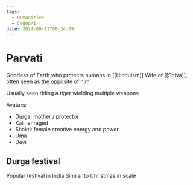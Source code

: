 ```yaml
---
tags:
  - Humanities
  - Cegep/1
date: 2024-09-11T08:34:09
---
```


# Parvati

Goddess of Earth who protects humans in [[Hinduism]]
Wife of [[Shiva]], often seen as the opposite of him

Usually seen riding a tiger wielding multiple weapons

Avatars:

- Durga: mother / protector
- Kali: enraged
- Shakti: female creative energy and power
- Uma
- Devi

## Durga festival

Popular festival in India
Similar to Christmas in scale
